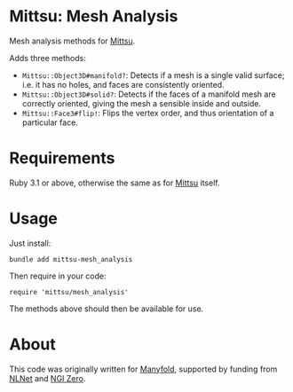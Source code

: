 # Mittsu: Mesh Analysis

Mesh analysis methods for [Mittsu](https://github.com/danini-the-panini/mittsu).

Adds three methods:

* `Mittsu::Object3D#manifold?`: Detects if a mesh is a single valid surface; i.e. it has no holes, and faces are consistently oriented.
* `Mittsu::Object3D#solid?`: Detects if the faces of a manifold mesh are correctly oriented, giving the mesh a sensible inside and outside.
* `Mittsu::Face3#flip!`: Flips the vertex order, and thus orientation of a particular face.

# Requirements

Ruby 3.1 or above, otherwise the same as for [Mittsu](https://github.com/danini-the-panini/mittsu) itself.

# Usage

Just install:

`bundle add mittsu-mesh_analysis`

Then require in your code:

`require 'mittsu/mesh_analysis'`

The methods above should then be available for use.

# About

This code was originally written for [Manyfold](https://manyfold.app), supported by funding from [NLNet](https://nlnet.nl) and [NGI Zero](https://ngi.eu/ngi-projects/ngi-zero/).
